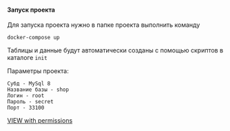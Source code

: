 #### Запуск проекта

Для запуска проекта нужно в папке проекта выполнить команду
    
    docker-compose up

Таблицы и данные будут автоматически созданы с помощью скриптов в каталоге `init`

Параметры проекта:

    Субд - MySql 8
    Название базы - shop
    Логин - root
    Пароль - secret
    Порт - 33100
    
[VIEW with permissions](https://github.com/websys-forever/work_with_sql/tree/main/view)


